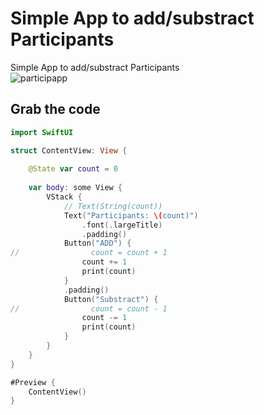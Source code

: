 # Simple App to add/substract Participants
Simple App to add/substract Participants<br>
![participapp](https://github.com/danielurra/simple-app-to-add-substract-participants/assets/51704179/5c2690fd-6dfd-4c95-b6a0-69e167949170)
## Grab the code
```swift
import SwiftUI

struct ContentView: View {
    
    @State var count = 0
    
    var body: some View {
        VStack {
            // Text(String(count))
            Text("Participants: \(count)")
                .font(.largeTitle)
                .padding()
            Button("ADD") {
//                count = count + 1
                count += 1
                print(count)
            }
            .padding()
            Button("Substract") {
//                count = count - 1
                count -= 1
                print(count)
            }
        }
    }
}

#Preview {
    ContentView()
}

```

